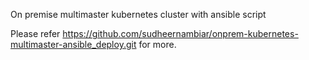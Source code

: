 On premise multimaster kubernetes cluster with ansible script

Please refer https://github.com/sudheernambiar/onprem-kubernetes-multimaster-ansible_deploy.git for more.
